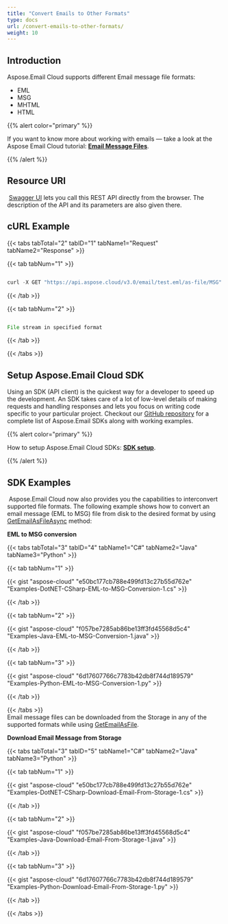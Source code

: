 ```yaml
---
title: "Convert Emails to Other Formats"
type: docs
url: /convert-emails-to-other-formats/
weight: 10
---
```


## **Introduction**
Aspose.Email Cloud supports different Email message file formats:

- EML
- MSG
- MHTML
- HTML



{{% alert color="primary" %}} 

If you want to know more about working with emails — take a look at the Aspose Email Cloud tutorial: [**Email Message Files**](/email-message-files/).

{{% /alert %}} 
## **Resource URI**
 [Swagger UI](https://apireference.aspose.cloud/email/#/Email/ConvertEmail) lets you call this REST API directly from the browser. The description of the API and its parameters are also given there.
## **cURL Example**


{{< tabs tabTotal="2" tabID="1" tabName1="Request" tabName2="Response" >}}

{{< tab tabNum="1" >}}

```java

curl -X GET "https://api.aspose.cloud/v3.0/email/test.eml/as-file/MSG" -H "accept: multipart/form-data" -H "x-aspose-client: Containerize.Swagger"

```

{{< /tab >}}

{{< tab tabNum="2" >}}

```java

File stream in specified format

```

{{< /tab >}}

{{< /tabs >}}


## **Setup Aspose.Email Cloud SDK**
Using an SDK (API client) is the quickest way for a developer to speed up the development. An SDK takes care of a lot of low-level details of making requests and handling responses and lets you focus on writing code specific to your particular project. Checkout our [GitHub repository](https://github.com/aspose-email-cloud) for a complete list of Aspose.Email SDKs along with working examples.

{{% alert color="primary" %}} 

How to setup Aspose.Email Cloud SDKs: [**SDK setup**](/sdk-setup/).

{{% /alert %}} 
## **SDK Examples**
 Aspose.Email Cloud now also provides you the capabilities to interconvert supported file formats. The following example shows how to convert an email message (EML to MSG) file from disk to the desired format by using [GetEmailAsFileAsync](https://github.com/aspose-email-cloud/aspose-email-cloud-dotnet/blob/master/docs/EmailApi.md#GetEmailAsFileAsync) method:

**EML to MSG conversion**

{{< tabs tabTotal="3" tabID="4" tabName1="C#" tabName2="Java" tabName3="Python" >}}

{{< tab tabNum="1" >}}

{{< gist "aspose-cloud" "e50bc177cb788e499fd13c27b55d762e" "Examples-DotNET-CSharp-EML-to-MSG-Conversion-1.cs" >}}

{{< /tab >}}

{{< tab tabNum="2" >}}

{{< gist "aspose-cloud" "f057be7285ab86be13ff3fd45568d5c4" "Examples-Java-EML-to-MSG-Conversion-1.java" >}}

{{< /tab >}}

{{< tab tabNum="3" >}}

{{< gist "aspose-cloud" "6d17607766c7783b42db8f744d189579" "Examples-Python-EML-to-MSG-Conversion-1.py" >}}

{{< /tab >}}

{{< /tabs >}}
\
Email message files can be downloaded from the Storage in any of the supported formats while using [GetEmailAsFile](https://github.com/aspose-email-cloud/aspose-email-cloud-dotnet/blob/master/docs/EmailApi.md#GetEmailAsFile). 

**Download Email Message from Storage**

{{< tabs tabTotal="3" tabID="5" tabName1="C#" tabName2="Java" tabName3="Python" >}}

{{< tab tabNum="1" >}}

{{< gist "aspose-cloud" "e50bc177cb788e499fd13c27b55d762e" "Examples-DotNET-CSharp-Download-Email-From-Storage-1.cs" >}}

{{< /tab >}}

{{< tab tabNum="2" >}}

{{< gist "aspose-cloud" "f057be7285ab86be13ff3fd45568d5c4" "Examples-Java-Download-Email-From-Storage-1.java" >}}

{{< /tab >}}

{{< tab tabNum="3" >}}

{{< gist "aspose-cloud" "6d17607766c7783b42db8f744d189579" "Examples-Python-Download-Email-From-Storage-1.py" >}}

{{< /tab >}}

{{< /tabs >}}
